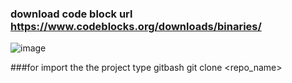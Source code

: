 ### download code block url https://www.codeblocks.org/downloads/binaries/


![image](https://github.com/amitprakash24/NewStartHub/assets/124665754/00a81492-fa05-479b-9caa-3f4b6d53edef)


###for import the the project type gitbash git clone <repo_name>
